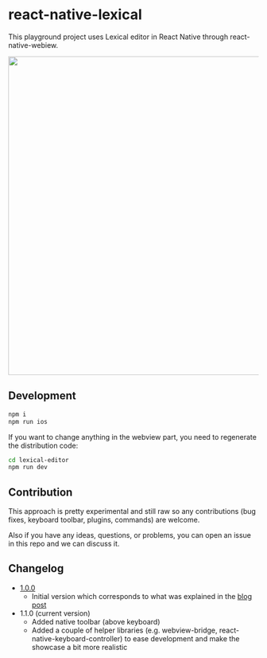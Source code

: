 # react-native-lexical

This playground project uses Lexical editor in React Native through react-native-webiew.

<image src="demo.gif" height="640" />

## Development

```bash
npm i
npm run ios
```

If you want to change anything in the webview part, you need to regenerate the distribution code:

```bash
cd lexical-editor
npm run dev
```

## Contribution

This approach is pretty experimental and still raw so any contributions (bug fixes, keyboard toolbar, plugins, commands) are welcome.

Also if you have any ideas, questions, or problems, you can open an issue in this repo and we can discuss it.

## Changelog

- [1.0.0](https://github.com/Planable/react-native-lexical/tree/912158dc092040af3ca7935ab2d555cac5ff1f6a)
  - Initial version which corresponds to what was explained in the [blog post](https://strdr4605.com/how-to-set-up-lexical-editor-in-react-native)
- 1.1.0 (current version)
  - Added native toolbar (above keyboard)
  - Added a couple of helper libraries (e.g. webview-bridge, react-native-keyboard-controller) to ease development and make the showcase a bit more realistic
